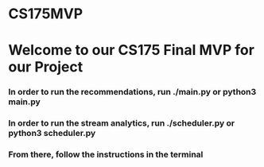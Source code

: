 # CS175MVP

# Welcome to our CS175 Final MVP for our Project

### In order to run the recommendations, run ./main.py or python3 main.py
### In order to run the stream analytics, run ./scheduler.py or python3 scheduler.py
### From there, follow the instructions in the terminal
